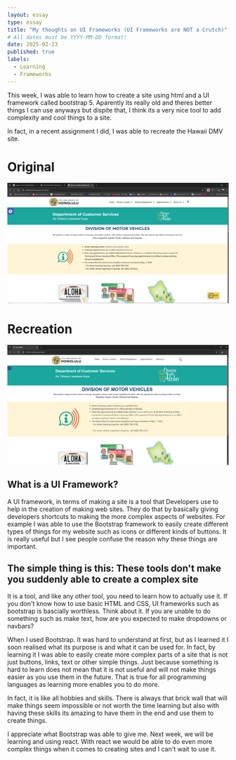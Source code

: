 ```yaml
---
layout: essay
type: essay
title: "My thoughts on UI Frameworks (UI Frameworks are NOT a Crutch)"
# All dates must be YYYY-MM-DD format!
date: 2025-02-23
published: true
labels:
  - Learning
  - Frameworks
---
```


This week, I was able to learn how to create a site using html and a UI framework called bootstrap 5. Aparently its really old and theres better things I can use anyways but dispite that, I think its a very nice tool to add complexity and cool things to a site.

In fact, in a recent assignment I did, I was able to recreate the Hawaii DMV site.

# Original
<img class="img-fluid" src="/img/essays/frameworks/original.png">

# Recreation
<img class="img-fluid" src="/img/essays/frameworks/remake.png">

## What is a UI Framework?

A UI framework, in terms of making a site is a tool that Developers use to help in the creation of making web sites. They do that by basically giving developers shortcuts to making the more complex aspects of websites. For example I was able to use the Bootstrap framework to easily create different types of things for my website such as icons or different kinds of buttons. It is really useful but I see people confuse the reason why these things are important.

## The simple thing is this: These tools don't make you suddenly able to create a complex site

It is a tool, and like any other tool, you need to learn how to actually use it. If you don't know how to use basic HTML and CSS, UI frameworks such as bootstrap is bascially worthless. Think about it. If you are unable to do something such as make text, how are you expected to make dropdowns or navbars?

When I used Bootstrap. It was hard to understand at first, but as I learned it I soon realised what its purpose is and what it can be used for. In fact, by learning it I was able to easily create more complex parts of a site that is not just buttons, links, text or other simple things. Just because something is hard to learn does not mean that it is not useful and will not make things easier as you use them in the future. That is true for all programming languages as learning more enables you to do more. 

In fact, it is like all hobbies and skills. There is always that brick wall that will make things seem impossible or not worth the time learning but also with having these skills its amazing to have them in the end and use them to create things.

I appreciate what Bootstrap was able to give me. Next week, we will be learning and using react. With react we would be able to do even more complex things when it comes to creating sites and I can't wait to use it.
